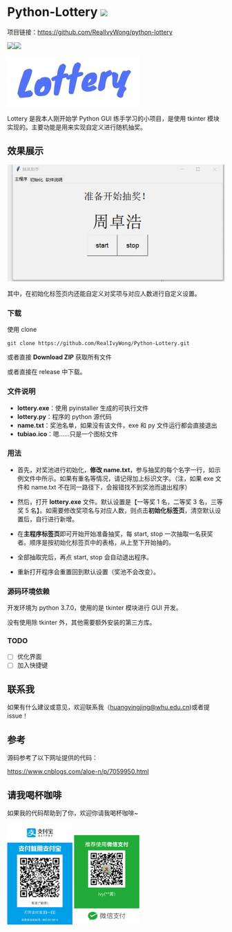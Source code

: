 # Python-Lottery ![](https://img.shields.io/github/release-pre/realivywong/python-lottery.svg)

项目链接：https://github.com/RealIvyWong/python-lottery

![](https://img.shields.io/github/stars/realivywong/python-lottery.svg?style=social)![](https://img.shields.io/github/forks/realivywong/python-lottery.svg?style=social)

![Lottery](assets/Lottery.jpg)

Lottery 是我本人刚开始学 Python GUI 练手学习的小项目，是使用 tkinter 模块实现的。主要功能是用来实现自定义进行随机抽奖。



## 效果展示

![GIF](assets/GIF.gif)

其中，在初始化标签页内还能自定义对奖项与对应人数进行自定义设置。



### 下载

使用 clone

```
git clone https://github.com/RealIvyWong/Python-Lottery.git
```

或者直接 **Download ZIP** 获取所有文件

或者直接在 release 中下载。

### 文件说明

* **lottery.exe**：使用 pyinstaller 生成的可执行文件
* **lottery.py**：程序的 python 源代码
* **name.txt**：奖池名单，如果没有该文件，exe 和 py 文件运行都会直接退出
* **tubiao.ico**：嗯……只是一个图标文件

### 用法

* 首先，对奖池进行初始化，**修改 name.txt**，参与抽奖的每个名字一行，如示例文件中所示。如果有重名等情况，请记得加上标识文字。（注，如果 exe 文件和 name.txt 不在同一路径下，会报错找不到奖池而退出程序）

* 然后，打开 **lottery.exe** 文件。默认设置是【一等奖 1 名，二等奖 3 名，三等奖 5 名】。如需要修改奖项名与对应人数，则点击**初始化标签页**，清空默认设置后，自行进行新增。
* 在**主程序标签页**即可开始开始准备抽奖，每 start, stop 一次抽取一名获奖者。顺序是按初始化标签页中的表格，从上至下开始抽的。
* 全部抽取完后，再点 start, stop 会自动退出程序。
* 重新打开程序会重置回到默认设置（奖池不会改变）。

### 源码环境依赖

开发环境为 python 3.7.0，使用的是 tkinter 模块进行 GUI 开发。

没有使用除 tkinter 外，其他需要额外安装的第三方库。

### TODO

- [ ] 优化界面
- [ ] 加入快捷键

## 联系我

如果有什么建议或意见，欢迎联系我（huangyingjing@whu.edu.cn)或者提 issue！



## 参考

源码参考了以下网址提供的代码：

https://www.cnblogs.com/aloe-n/p/7059950.html



## 请我喝杯咖啡

如果我的代码帮助到了你，欢迎你请我喝杯咖啡~

<img src="assets/alipay.jpg" height="30%" width="30%"> <img src="assets/wechat.png" height="30%" width="30%">